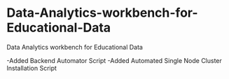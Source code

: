 Data-Analytics-workbench-for-Educational-Data
=============================================

 Data Analytics workbench for Educational Data

-Added Backend Automator Script
-Added Automated Single Node Cluster Installation Script
